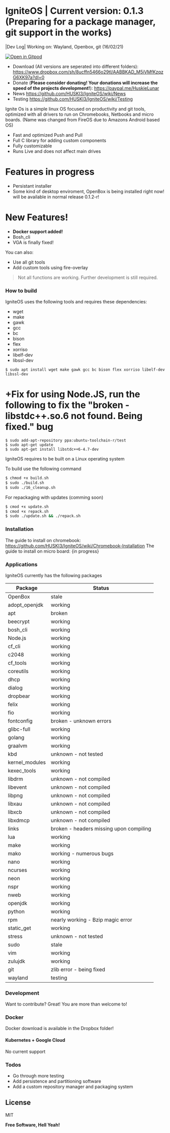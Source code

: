 # IgniteOS | Current version: 0.1.3 (Preparing for a package manager, git support in the works)

|Dev Log|
Working on:
Wayland, Openbox, git (16/02/21)

[![Open in Gitpod](https://gitpod.io/button/open-in-gitpod.svg)](https://gitpod.io/#https://github.com/HUSKI3/IgniteOS/)

  - Download (All versions are seperated into different folders): https://www.dropbox.com/sh/8ucffn5466o29tl/AABBKAD_M5iVMfKzqzG6XK97a?dl=0
  - Donate (<b>Please consider donating! Your donations will increase the speed of the projects development!</b>): https://paypal.me/HuskieLunar
  - News https://github.com/HUSKI3/IgniteOS/wiki/News
  - Testing https://github.com/HUSKI3/IgniteOS/wiki/Testing


Ignite Os is a simple linux OS focused on productivity and git tools, optimized with all drivers to run on Chromebooks, Netbooks and micro boards. (Name was changed from FireOS due to Amazons Android based OS)
  - Fast and optimized Push and Pull  
  - Full C library for adding custom components
  - Fully customizable
  - Runs Live and does not affect main drives
  
# Features in progress
  - Persistant installer
  - Some kind of desktop enviroment, OpenBox is being installed right now! will be available in normal release 0.1.2-r!
  
# New Features!
  - <b>Docker support added!</b>
  - Bosh_cli
  -  VGA is finally fixed!


You can also:
  - Use all git tools
  - Add custom tools using fire-overlay


> Not all functions are working. Further development is still required.



### How to build

IgniteOS uses the following tools and requires these dependencies:

* wget 
* make 
* gawk 
* gcc 
* bc 
* bison 
* flex 
* xorriso 
* libelf-dev 
* libssl-dev
```
$ sudo apt install wget make gawk gcc bc bison flex xorriso libelf-dev libssl-dev
```
# +Fix for using Node.JS, run the following to fix the "broken - libstdc++.so.6 not found. Being fixed." bug
```
$ sudo add-apt-repository ppa:ubuntu-toolchain-r/test
$ sudo apt-get update
$ sudo apt-get install libstdc++6-4.7-dev
```
IgniteOS requires to be built on a Linux operating system

To build use the following command

```sh
$ chmod +x build.sh
$ sudo ./build.sh
$ sudo ./16_cleanup.sh
```

For repackaging with updates (comming soon)

```sh
$ cmod +x update.sh
$ cmod +x repack.sh
$ sudo ./update.sh && ./repack.sh
```

### Installation
The guide to install on chromebook: https://github.com/HUSKI3/IgniteOS/wiki/Chromebook-Installation
The guide to install on micro board: {in progress}

### Applications

IgniteOS currently has the following packages

| Package | Status |
| ------ | ------ |
| OpenBox | stale |
| adopt_openjdk | working |
| apt | broken |
| beecrypt | working |
| bosh_cli | working |
| Node.js | working |
| cf_cli | working |
| c2048 | working |
| cf_tools | working |
| coreutils | working |
| dhcp | working |
| dialog | working |
| dropbear | working |
| felix | working |
| fio | working |
| fontconfig | broken - unknown errors |
| glibc-full | working |
| golang | working |
| graalvm | working |
| kbd | unknown - not tested |
| kernel_modules | working |
| kexec_tools | working |
| libdrm | unknown - not compiled |
| libevent | unknown - not compiled |
| libpng | unknown - not compiled |
| libxau | unknown - not compiled |
| libxcb | unknown - not compiled |
| libxdmcp | unknown - not compiled |
| links | broken - headers missing upon compiling |
| lua | working |
| make | working |
| mako | working - numerous bugs |
| nano | working |
| ncurses | working |
| neon | working |
| nspr | working |
| nweb | working |
| openjdk | working |
| python | working |
| rpm | nearly working - Bzip magic error |
| static_get | working |
| stress | unknown - not tested |
| sudo | stale |
| vim | working |
| zulujdk | working |
| git | zlib error - being fixed |
| wayland | testing |


### Development

Want to contribute? Great! You are more than welcome to!



### Docker
Docker download is available in the Dropbox folder!


#### Kubernetes + Google Cloud

No current support

### Todos

 - Go through more testing
 - Add persistence and partitioning software
 - Add a custom repository manager and packaging system
 

License
----

MIT


**Free Software, Hell Yeah!**
